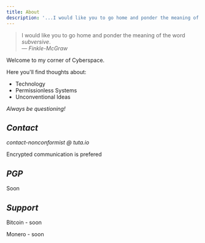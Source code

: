 ```yaml
---
title: About
description: '...I would like you to go home and ponder the meaning of the word subversive.'
---
```


> I would like you to go home and ponder the meaning of the word *subversive*.<br>
> — <cite> Finkle-McGraw</cite>

Welcome to my corner of Cyberspace.

<!-- I am particularly interested in economics, history, foreign policy / geopolitics, culture, political philosophy, privacy, cybersecurity -->
Here you'll find thoughts about:

* Technology
* Permissionless Systems
* Unconventional Ideas

*Always be questioning!*

## *Contact*

<!-- Create a dedicated alias for contact -->
*contact-nonconformist @ tuta.io*

Encrypted communication is prefered

## *PGP*

Soon

## *Support*

Bitcoin - soon

Monero - soon
